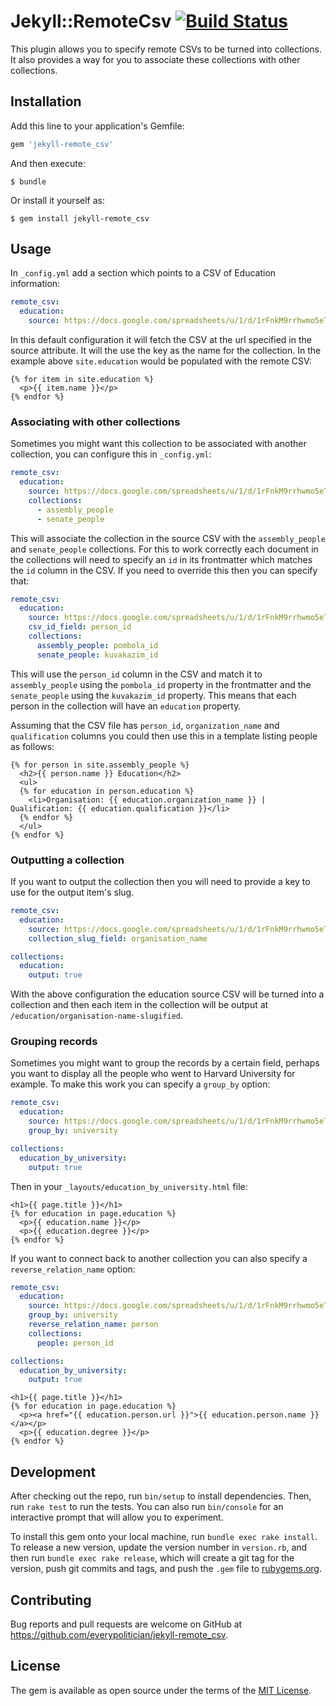 # Jekyll::RemoteCsv [![Build Status](https://travis-ci.org/everypolitician/jekyll-remote_csv.svg?branch=master)](https://travis-ci.org/everypolitician/jekyll-remote_csv)

This plugin allows you to specify remote CSVs to be turned into collections. It also provides a way for you to associate these collections with other collections.

## Installation

Add this line to your application's Gemfile:

```ruby
gem 'jekyll-remote_csv'
```

And then execute:

    $ bundle

Or install it yourself as:

    $ gem install jekyll-remote_csv

## Usage

In `_config.yml` add a section which points to a CSV of Education information:

```yaml
remote_csv:
  education:
    source: https://docs.google.com/spreadsheets/u/1/d/1rFnkM9rrhwmo5eTwhEPordgucf-iNACnzc6E78elkaM/export?format=csv
```

In this default configuration it will fetch the CSV at the url specified in the source attribute. It will the use the key as the name for the collection. In the example above `site.education` would be populated with the remote CSV:

```liquid
{% for item in site.education %}
  <p>{{ item.name }}</p>
{% endfor %}
```

### Associating with other collections

Sometimes you might want this collection to be associated with another collection, you can configure this in `_config.yml`:

```yaml
remote_csv:
  education:
    source: https://docs.google.com/spreadsheets/u/1/d/1rFnkM9rrhwmo5eTwhEPordgucf-iNACnzc6E78elkaM/export?format=csv
    collections:
      - assembly_people
      - senate_people
```

This will associate the collection in the source CSV with the `assembly_people` and `senate_people` collections. For this to work correctly each document in the collections will need to specify an `id` in its frontmatter which matches the `id` column in the CSV. If you need to override this then you can specify that:

```yaml
remote_csv:
  education:
    source: https://docs.google.com/spreadsheets/u/1/d/1rFnkM9rrhwmo5eTwhEPordgucf-iNACnzc6E78elkaM/export?format=csv
    csv_id_field: person_id
    collections:
      assembly_people: pombola_id
      senate_people: kuvakazim_id
```

This will use the `person_id` column in the CSV and match it to `assembly_people` using the `pombola_id` property in the frontmatter and the `senate_people` using the `kuvakazim_id` property. This means that each person in the collection will have an `education` property.

Assuming that the CSV file has `person_id`, `organization_name` and `qualification` columns you could then use this in a template listing people as follows:

```liquid
{% for person in site.assembly_people %}
  <h2>{{ person.name }} Education</h2>
  <ul>
  {% for education in person.education %}
    <li>Organisation: {{ education.organization_name }} | Qualification: {{ education.qualification }}</li>
  {% endfor %}
  </ul>
{% endfor %}
```

### Outputting a collection

If you want to output the collection then you will need to provide a key to use for the output item's slug.

```yaml
remote_csv:
  education:
    source: https://docs.google.com/spreadsheets/u/1/d/1rFnkM9rrhwmo5eTwhEPordgucf-iNACnzc6E78elkaM/export?format=csv
    collection_slug_field: organisation_name

collections:
  education:
    output: true
```

With the above configuration the education source CSV will be turned into a collection and then each item in the collection will be output at `/education/organisation-name-slugified`.

### Grouping records

Sometimes you might want to group the records by a certain field, perhaps you want to display all the people who went to Harvard University for example. To make this work you can specify a `group_by` option:

```yaml
remote_csv:
  education:
    source: https://docs.google.com/spreadsheets/u/1/d/1rFnkM9rrhwmo5eTwhEPordgucf-iNACnzc6E78elkaM/export?format=csv
    group_by: university

collections:
  education_by_university:
    output: true
```

Then in your `_layouts/education_by_university.html` file:

```liquid
<h1>{{ page.title }}</h1>
{% for education in page.education %}
  <p>{{ education.name }}</p>
  <p>{{ education.degree }}</p>
{% endfor %}
```

If you want to connect back to another collection you can also specify a `reverse_relation_name` option:

```yaml
remote_csv:
  education:
    source: https://docs.google.com/spreadsheets/u/1/d/1rFnkM9rrhwmo5eTwhEPordgucf-iNACnzc6E78elkaM/export?format=csv
    group_by: university
    reverse_relation_name: person
    collections:
      people: person_id

collections:
  education_by_university:
    output: true
```

```liquid
<h1>{{ page.title }}</h1>
{% for education in page.education %}
  <p><a href="{{ education.person.url }}">{{ education.person.name }}</a></p>
  <p>{{ education.degree }}</p>
{% endfor %}
```

## Development

After checking out the repo, run `bin/setup` to install dependencies. Then, run `rake test` to run the tests. You can also run `bin/console` for an interactive prompt that will allow you to experiment.

To install this gem onto your local machine, run `bundle exec rake install`. To release a new version, update the version number in `version.rb`, and then run `bundle exec rake release`, which will create a git tag for the version, push git commits and tags, and push the `.gem` file to [rubygems.org](https://rubygems.org).

## Contributing

Bug reports and pull requests are welcome on GitHub at https://github.com/everypolitician/jekyll-remote_csv.


## License

The gem is available as open source under the terms of the [MIT License](http://opensource.org/licenses/MIT).
